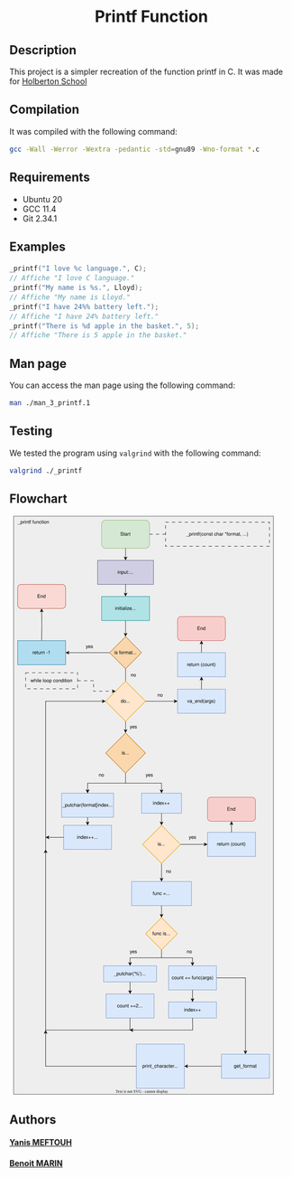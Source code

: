 <h1 style="text-align: center;">Printf Function</h1>

## Description

This project is a simpler recreation of the function printf in C.
It was made for [Holberton School](https://www.holbertonschool.com/)

## Compilation
It was compiled with the following command:
```bash
gcc -Wall -Werror -Wextra -pedantic -std=gnu89 -Wno-format *.c
```

## Requirements

- Ubuntu 20
- GCC 11.4
- Git 2.34.1

## Examples

```c
_printf("I love %c language.", C);  
// Affiche "I love C language."
_printf("My name is %s.", Lloyd);  
// Affiche "My name is Lloyd."
_printf("I have 24%% battery left.");  
// Affiche "I have 24% battery left."
_printf("There is %d apple in the basket.", 5);
// Affiche "There is 5 apple in the basket."
```

## Man page

You can access the man page using the following command:
```bash
man ./man_3_printf.1
```

## Testing
We tested the program using `valgrind` with the following command:
```bash
valgrind ./_printf
```
## Flowchart

<img title="flowchart" alt="_printf Flowchart" src="/assets/flowchart.svg">

## Authors
#### [Yanis MEFTOUH](https://github.com/yanis59100)
#### [Benoit MARIN](https://github.com/SadScourge)